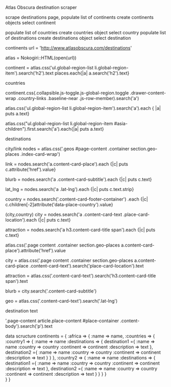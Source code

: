 Atlas Obscura destination scraper


scrape destinations page,
populate list of continents
create continents objects
select continent

populate list of countries
create countries object
select country
populate list of destinations
create destinations object
select destination


continents
url = 'http://www.atlasobscura.com/destinations'

atlas = Nokogiri::HTML(open(url))

continent = atlas.css('ul.global-region-list li.global-region-item').search('h2').text
 places.each{|a| a.search('h2').text}

countries

continent.css(.collapsible.js-toggle.js-global-region.toggle .drawer-content-wrap .country-links .baseline-near .js-row-member).search('a')

 atlas.css('ul.global-region-list li.global-region-item').search('a').each { |a| puts a.text}

atlas.css("ul.global-region-list li.global-region-item #asia-children").first.search('a').each{|a| puts a.text}

destinations

 city/link
  nodes = atlas.css('.geos #page-content .container section.geo-places .index-card-wrap')

  link = nodes.search('a.content-card-place').each {|c| puts c.attribute('href').value}

  blurb = nodes.search('a .content-card-subtitle').each {|c| puts c.text}

  lat_lng = nodes.search('a .lat-lng').each {|c| puts c.text.strip}

  country = nodes.search('.content-card-footer-container')
  .each {|c| c.children[-2]attribute('data-place-country').value}

  (city,country)
  city = nodes.search('a .content-card-text .place-card-location').each {|c| puts c.text}
 
  attraction = nodes.search('a h3.content-card-title span').each {|c| puts c.text} 





atlas.css('.page content .container section.geo-places a.content-card-place').attribute('href').value

city = atlas.css('.page content .container section.geo-places a.content-card-place .content-card-text').search('place-card-location').text

attraction = atlas.css('.content-card-text').search('h3.content-card-title span').text

blurb = city.search('.content-card-subtitle')

geo = atlas.css('.content-card-text').search('.lat-lng') 



destination text

'.page-content article.place-content #place-container .content-body').search('p').text




data scructure
 continents = {
 	:africa => {
		:name => name,
		:countries => {
			:country1 => {
				:name => name
				:destinations => {
					destination1 ={
						:name => name
						:country => country
						:continent => continent
						:description => text
					},
					destination2 ={
						:name => name
						:country => country
						:continent => continent
						:description => text
					}
				}
			},
			:country2 => {
				:name => name
				:destinations => {
					destination1 ={
						:name => name
						:country => country
						:continent => continent
						:description => text
					},
					destination2 ={
						:name => name
						:country => country
						:continent => continent
						:description => text
					}
				}
			}
		}	
	}
}	